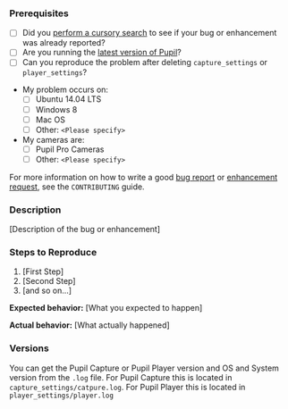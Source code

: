 ### Prerequisites

* [ ] Did you [perform a cursory search](https://github.com/pupil-labs/pupil/issues?utf8=%E2%9C%93&q=is%3Aissue) to see if your bug or enhancement was already reported?
* [ ] Are you running the [latest version of Pupil](https://github.com/pupil-labs/pupil/releases/latest)?
* [ ] Can you reproduce the problem after deleting `capture_settings` or `player_settings`?

* My problem occurs on:
  * [ ] Ubuntu 14.04 LTS
  * [ ] Windows 8
  * [ ] Mac OS
  * [ ] Other: `<Please specify>`

* My cameras are:
  * [ ] Pupil Pro Cameras
  * [ ] Other: `<Please specify>`

For more information on how to write a good [bug report]() or [enhancement request](), see the `CONTRIBUTING` guide.

### Description

[Description of the bug or enhancement]

### Steps to Reproduce

1. [First Step]
2. [Second Step]
3. [and so on...]

**Expected behavior:** [What you expected to happen]

**Actual behavior:** [What actually happened]

### Versions

You can get the Pupil Capture or Pupil Player version and OS and System version from the `.log` file. For Pupil Capture this is located in `capture_settings/catpure.log`. For Pupil Player this is located in `player_settings/player.log`
